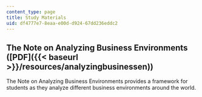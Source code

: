 ```yaml
---
content_type: page
title: Study Materials
uid: df4777e7-8eaa-e00d-d924-67dd236eddc2
---
```


The Note on Analyzing Business Environments ([PDF]({{< baseurl >}}/resources/analyzingbusinessen))
--------------------------------------------------------------------------------------------------

The Note on Analyzing Business Environments provides a framework for students as they analyze different business environments around the world.